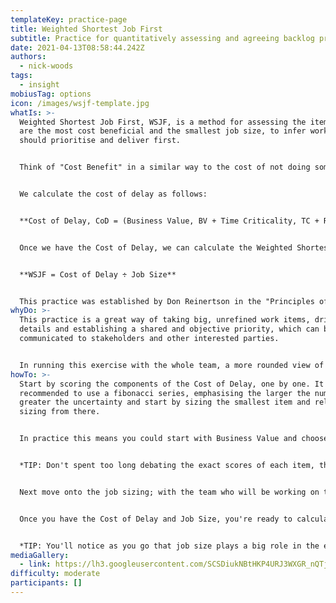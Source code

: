```yaml
---
templateKey: practice-page
title: Weighted Shortest Job First
subtitle: Practice for quantitatively assessing and agreeing backlog prioritisation
date: 2021-04-13T08:58:44.242Z
authors:
  - nick-woods
tags:
  - insight
mobiusTag: options
icon: /images/wsjf-template.jpg
whatIs: >-
  Weighted Shortest Job First, WSJF, is a method for assessing the items which
  are the most cost beneficial and the smallest job size, to infer work items we
  should prioritise and deliver first. 


  Think of "Cost Benefit" in a similar way to the cost of not doing something. If we decide NOT to fix something and it leads to significant damage, then the cost to fix it and the resulting damage has gone up over time. Or if we delay building something which would have generated income if it had been ready sooner, then the cost of NOT having that thing has increased over time. This could be the opportunity cost or the "Cost of Delay".


  We calculate the cost of delay as follows:


  **Cost of Delay, CoD = (Business Value, BV + Time Criticality, TC + Risk Reduction or Opportunity Enablement, RR/OE)**


  Once we have the Cost of Delay, we can calculate the Weighted Shortest Job First score by dividing this by the job size; therefore favouring the highly cost beneficial but smallest jobs first:


  **WSJF = Cost of Delay ÷ Job Size**


  This practice was established by Don Reinertson in the "Principles of Product Development Flow" as an evolution of the 'shortest job first' method used previously. It has been popularised in the Scaled Agile Framework methodology, supporting many of its guiding principles.
whyDo: >-
  This practice is a great way of taking big, unrefined work items, driving down
  details and establishing a shared and objective priority, which can be easily
  communicated to stakeholders and other interested parties.


  In running this exercise with the whole team, a more rounded view of the priority and sequencing is established; bringing the team closer to the urgency for working on particular items vs others.
howTo: >-
  Start by scoring the components of the Cost of Delay, one by one. It's
  recommended to use a fibonacci series, emphasising the larger the number the
  greater the uncertainty and start by sizing the smallest item and relatively
  sizing from there.


  In practice this means you could start with Business Value and choose the item on your list which you would consider the lowest, give this a score of 1. Then find the next smallest item, decide whether this is equally valuable or more valuable and then score it accordingly. Continue through the list and then move on to Time Criticality, then Risk Reduction or Opportunity Enablement. Once all these have been scored, you can sum the results to get the Cost of Delay for each item. 


  *TIP: Don't spent too long debating the exact scores of each item, this is helped along by sticking to the fibonacci series.*


  Next move onto the job sizing; with the team who will be working on these work items; similar to before, start with the item which is believed to be the smallest job size on the list and give this a 1, then relatively size other items on the list based on this.


  Once you have the Cost of Delay and Job Size, you're ready to calculate the Weighted Shortest Job First score. The higher the score, the higher the priority of the work item.


  *TIP: You'll notice as you go that job size plays a big role in the eventual prioritisation of work items. It may be useful to review your backlog when you have your scoring and see if the majority of the value from a work item is garnered from a smaller slice of the original backlog item.*
mediaGallery:
  - link: https://lh3.googleusercontent.com/SCSDiukNBtHKP4URJ3WXGR_nQTjK54O3Wqjj0dLmS4hdBikb6PwCZss41nVBzNHGw_NsOv8iHGLN-zKeH6txw2YfOQGY-EdqMhArK0g_FQTxqG4l1ztFCJ28BLKuniEZkIIxLITi
difficulty: moderate
participants: []
---
```

